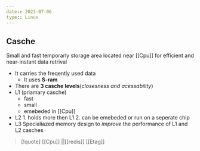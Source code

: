 ```yaml
---
date:: 2023-07-06
type:: Linux
---
```

## Casche 
Small and fast temporarly storage area 
located near [[Cpu]] for efficient and near-instant data retrival 

- It carries the freqently used data 
	- It uses **S-ram** 
- There are **3 casche levels**(*closesness and acessability*)
- L1 (priamary casche)
	-  fast 
	-  small
	-  emebeded in [[Cpu]]
- L2 
	  1. holds more then L1 
	  2. can be emebeded or run on a seperate chip
- L3 
		Specialiazed memory design to *improve* the performance of L1  and L2  casches



>[!quote] [[Cpu]] ||[[redis]] [[Etag]]